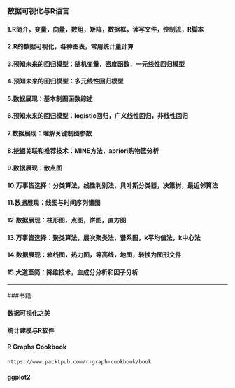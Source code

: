 ### 数据可视化与R语言

#### 1.R简介，变量，向量，数组，矩阵，数据框，读写文件，控制流，R脚本

#### 2.R的数据可视化，各种图表，常用统计量计算

#### 3.预知未来的回归模型：随机变量，密度函数，一元线性回归模型

#### 4.预知未来的回归模型：多元线性回归模型

#### 5.数据展现：基本制图函数综述

#### 6.预知未来的回归模型：logistic回归，广义线性回归，非线性回归

#### 7.数据展现：理解关键制图参数

#### 8.挖掘关联和推荐技术：MINE方法，apriori购物篮分析

#### 9.数据展现：散点图


#### 10.万事皆选择：分类算法，线性判别法，贝叶斯分类器，决策树，最近邻算法

#### 11.数据展现：线图与时间序列谱图

#### 12.数据展现：柱形图，点图，饼图，直方图

#### 13.万事皆选择：聚类算法，层次聚类法，谱系图，k平均值法，k中心法

#### 14.数据展现：箱线图，热力图，等高线，地图，转换为图形文件

#### 15.大道至简：降维技术，主成分分析和因子分析



---
###书籍

#### 数据可视化之美

#### 统计建模与R软件

#### R Graphs Cookbook
```
https://www.packtpub.com/r-graph-cookbook/book
```


#### ggplot2